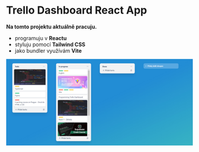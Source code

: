 # Trello Dashboard React App

**Na tomto projektu aktuálně pracuju.**


- programuju v **Reactu**
- styluju pomocí **Tailwind CSS**
- jako bundler využívám **Vite**


![screenshot](./design/screen-trello.jpg)